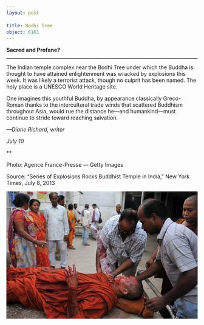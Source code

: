```yaml
---
layout: post

title: Bodhi Tree
object: 6161
---
```

**Sacred and Profane?**

****

The Indian temple complex near the Bodhi Tree under which the Buddha is thought to have attained enlightenment was wracked by explosions this week. It was likely a terrorist attack, though no culprit has been named. The holy place is a UNESCO World Heritage site.

One imagines this youthful Buddha, by appearance classically Greco-Roman thanks to the intercultural trade winds that scattered Buddhism throughout Asia, would rue the distance he—and humankind—must continue to stride toward reaching salvation.

*—Diane Richard, writer*

*July 10*

**

Photo: Agence France-Presse — Getty Images

Source: “Series of Explosions Rocks Buddhist Temple in India,” New York Times, July 8, 2013 

![](../images/NewsFlash_Richard_BodhiTemple7.10-1.jpeg)
